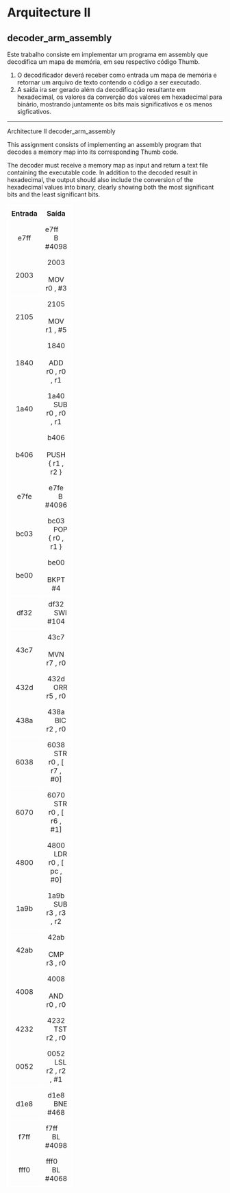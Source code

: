 # Arquitecture II

## decoder_arm_assembly

 Este trabalho consiste em implementar um programa em assembly que decodifica um mapa de memória, em seu respectivo código Thumb.
 
 1. O decodificador deverá receber como entrada um mapa de memória e retornar um arquivo de texto contendo o código a ser executado.
 2.  A saída ira ser gerado além da decodificação resultante em hexadecimal, os valores da converção dos valores em hexadecimal para binário, mostrando juntamente os bits mais significativos e os menos sigficativos.

--------------------------------------------------------------------------------------------------------------------------------------------------------------------------------------------------------------------------------------------

Architecture II
decoder_arm_assembly

This assignment consists of implementing an assembly program that decodes a memory map into its corresponding Thumb code.

The decoder must receive a memory map as input and return a text file containing the executable code. In addition to the decoded result in hexadecimal, the output should also include the conversion of the hexadecimal values into binary, clearly showing both the most significant bits and the least significant bits.

    
<table style="text-align: center; border-collapse: collapse; width: 30%; border: 1px solid white;">
    <thead>
        <tr>
            <th style="border: 1px solid white; padding: 8px; text-align: center;">Entrada</th>
            <th style="border: 1px solid white; padding: 8px; text-align: center;">Saída</th>
        </tr>
    </thead>
    <tbody>
        <tr>
            <td style="border: 1px solid white; padding: 8px; text-align: center;">e7ff</td>
            <td style="border: 1px solid white; padding: 8px; text-align: center;">e7ff &emsp; B #4098</td>
        </tr>
        <tr>
            <td style="border: 1px solid white; padding: 8px; text-align: center;">2003</td>
            <td style="border: 1px solid white; padding: 8px; text-align: center;">2003 &emsp; MOV r0 , #3</td>
        </tr>
        <tr>
            <td style="border: 1px solid white; padding: 8px; text-align: center;">2105</td>
            <td style="border: 1px solid white; padding: 8px; text-align: center;">2105 &emsp; MOV r1 , #5</td>
        </tr>
        <tr>
            <td style="border: 1px solid white; padding: 8px; text-align: center;">1840</td>
            <td style="border: 1px solid white; padding: 8px; text-align: center;">1840 &emsp; ADD r0 , r0 , r1</td>
        </tr>
        <tr>
            <td style="border: 1px solid white; padding: 8px; text-align: center;">1a40</td>
            <td style="border: 1px solid white; padding: 8px; text-align: center;">1a40 &emsp; SUB r0 , r0 , r1</td>
        </tr>
        <tr>
            <td style="border: 1px solid white; padding: 8px; text-align: center;">b406</td>
            <td style="border: 1px solid white; padding: 8px; text-align: center;">b406 &emsp; PUSH { r1 , r2 }</td>
        </tr>
        <tr>
            <td style="border: 1px solid white; padding: 8px; text-align: center;">e7fe</td>
            <td style="border: 1px solid white; padding: 8px; text-align: center;">e7fe &emsp; B #4096</td>
        </tr>
        <tr>
            <td style="border: 1px solid white; padding: 8px; text-align: center;">bc03</td>
            <td style="border: 1px solid white; padding: 8px; text-align: center;">bc03 &emsp; POP { r0 , r1 }</td>
        </tr>
        <tr>
            <td style="border: 1px solid white; padding: 8px; text-align: center;">be00</td>
            <td style="border: 1px solid white; padding: 8px; text-align: center;">be00 &emsp; BKPT #4</td>
        </tr>
        <tr>
            <td style="border: 1px solid white; padding: 8px; text-align: center;">df32</td>
            <td style="border: 1px solid white; padding: 8px; text-align: center;">df32 &emsp; SWI #104</td>
        </tr>
        <tr>
            <td style="border: 1px solid white; padding: 8px; text-align: center;">43c7</td>
            <td style="border: 1px solid white; padding: 8px; text-align: center;">43c7 &emsp; MVN r7 , r0</td>
        </tr>
        <tr>
            <td style="border: 1px solid white; padding: 8px; text-align: center;">432d</td>
            <td style="border: 1px solid white; padding: 8px; text-align: center;">432d &emsp; ORR r5 , r0</td>
        </tr>
        <tr>
            <td style="border: 1px solid white; padding: 8px; text-align: center;">438a</td>
            <td style="border: 1px solid white; padding: 8px; text-align: center;">438a &emsp; BIC r2 , r0</td>
        </tr>
        <tr>
            <td style="border: 1px solid white; padding: 8px; text-align: center;">6038</td>
            <td style="border: 1px solid white; padding: 8px; text-align: center;">6038 &emsp; STR r0 , [ r7 , #0]</td>
        </tr>
        <tr>
            <td style="border: 1px solid white; padding: 8px; text-align: center;">6070</td>
            <td style="border: 1px solid white; padding: 8px; text-align: center;">6070 &emsp; STR r0 , [ r6 , #1]</td>
        </tr>
        <tr>
            <td style="border: 1px solid white; padding: 8px; text-align: center;">4800</td>
            <td style="border: 1px solid white; padding: 8px; text-align: center;">4800 &emsp; LDR r0 , [ pc , #0]</td>
        </tr>
        <tr>
            <td style="border: 1px solid white; padding: 8px; text-align: center;">1a9b</td>
            <td style="border: 1px solid white; padding: 8px; text-align: center;">1a9b &emsp; SUB r3 , r3 , r2</td>
        </tr>
        <tr>
            <td style="border: 1px solid white; padding: 8px; text-align: center;">42ab</td>
            <td style="border: 1px solid white; padding: 8px; text-align: center;">42ab &emsp; CMP r3 , r0</td>
        </tr>
        <tr>
            <td style="border: 1px solid white; padding: 8px; text-align: center;">4008</td>
            <td style="border: 1px solid white; padding: 8px; text-align: center;">4008 &emsp; AND r0 , r0</td>
        </tr>
        <tr>
            <td style="border: 1px solid white; padding: 8px; text-align: center;">4232</td>
            <td style="border: 1px solid white; padding: 8px; text-align: center;">4232 &emsp; TST r2 , r0</td>
        </tr>
        <tr>
            <td style="border: 1px solid white; padding: 8px; text-align: center;">0052</td>
            <td style="border: 1px solid white; padding: 8px; text-align: center;">0052 &emsp; LSL r2 , r2 , #1</td>
        </tr>
        <tr>
            <td style="border: 1px solid white; padding: 8px; text-align: center;">d1e8</td>
            <td style="border: 1px solid white; padding: 8px; text-align: center;">d1e8 &emsp; BNE #468</td>
        </tr>
        <tr>
            <td style="border: 1px solid white; padding: 8px; text-align: center;">f7ff</td>
            <td style="border: 1px solid white; padding: 8px; text-align: center;">f7ff &emsp; BL #4098</td>
        </tr>
        <tr>
            <td style="border: 1px solid white; padding: 8px; text-align: center;">fff0</td>
            <td style="border: 1px solid white; padding: 8px; text-align: center;">fff0 &emsp; BL #4068</td>
        </tr>
    </tbody>
</table>
